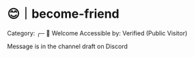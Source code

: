 # 😊｜become-friend

Category: ╭─ 👋 Welcome
Accessible by: Verified (Public Visitor)

Message is in the channel draft on Discord